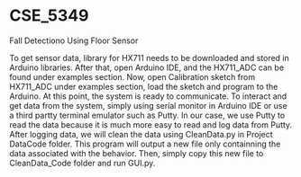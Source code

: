 # CSE_5349
Fall Detectiono Using Floor Sensor

To get sensor data, library for HX711 needs to be downloaded and stored in Arduino libraries. After that, open Arduino IDE, and the HX711_ADC can be found under examples section. Now, open Calibration sketch from HX711_ADC under examples section, load the sketch and program to the Arduino. At this point, the system is ready to communicate. To interact and get data from the system, simply using serial monitor in Arduino IDE or use a third partty terminal emulator such as Putty.
In our case, we use Putty to read the data because it is much more easy to read and log data from Putty. After logging data, we will clean the data using CleanData.py in Project DataCode folder. This program will output a new file only containning the data associated with the behavior. Then, simply copy this new file to CleanData_Code folder and run GUI.py. 
